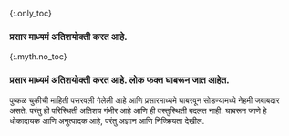 {:.only_toc} 
 ### प्रसार माध्यमं अतिशयोक्ती करत आहे. 

 {:.myth.no_toc} 
 ### प्रसार माध्यमं अतिशयोक्ती करत आहे. लोक फक्त घाबरून जात आहेत. 

 पुष्कळ चुकीची माहिती पसरवली गेलेली आहे आणि प्रसारमाध्यमे घाबरवून सोडण्यामध्ये नेहमी जबाबदार असते. परंतु ही परिस्थिती अतिशय गंभीर आहे आणि ही वस्तुस्थिती बदलत नाही. घाबरून जाणे हे धोकादायक आणि अनुत्पादक आहे, परंतु अज्ञान आणि निष्क्रियता देखील.

